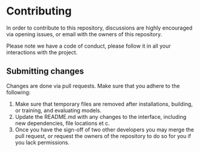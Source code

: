 # Contributing

In order to contribute to this repository, discussions are highly encouraged via opening issues, or email with the owners of this repository.

Please note we have a code of conduct, please follow it in all your interactions with the project.

## Submitting changes

Changes are done via pull requests. Make sure that you adhere to the following:

1. Make sure that temporary files are removed after installations, building, or training, and evaluating models.
2. Update the README.md with any changes to the interface, including new dependencies, file locations et c.
3. Once you have the sign-off of two other developers you may merge the pull request, or request the owners of the repository to do so for you if you lack permissions.
